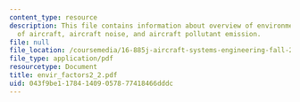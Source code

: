 ```yaml
---
content_type: resource
description: This file contains information about overview of environmental effects
  of aircraft, aircraft noise, and aircraft pollutant emission.
file: null
file_location: /coursemedia/16-885j-aircraft-systems-engineering-fall-2004/043f9be117841409057877418466dddc_envir_factors2_2.pdf
file_type: application/pdf
resourcetype: Document
title: envir_factors2_2.pdf
uid: 043f9be1-1784-1409-0578-77418466dddc
---
```

